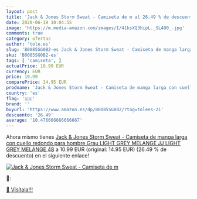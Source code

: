 ```yaml
---
layout: post
title: 'Jack & Jones Storm Sweat - Camiseta de m al 26.49 % de descuento'
date: 2020-06-19 10:04:55
image: 'https://m.media-amazon.com/images/I/41ksXQ3hipL._SL400_.jpg'
comments: true
category: ofertas
author: 'tole.es'
slug: 'B0085SG0B2-es Jack & Jones Storm Sweat - Camiseta de manga larga con...'
sku: 'B0085SG0B2-es'
tags: [ 'camiseta', ]
actualPrice: 10.99 EUR
currency: EUR
price: 10.99
comparePrice: 14.95 EUR
prodname: 'Jack & Jones Storm Sweat - Camiseta de manga larga con cuello redondo para hombre  Grau  LIGHT GREY MELANGE JJ LIGHT GREY MELANGE   48'
country: 'es'
flag: '🇪🇸'
brand: ''
buyurl: 'https://www.amazon.es/dp/B0085SG0B2/?tag=tolees-21'
descuento: '26.49'
average: '10.476666666666667'
---
```


Ahora mismo tienes [Jack & Jones Storm Sweat - Camiseta de manga larga con cuello redondo para hombre  Grau  LIGHT GREY MELANGE JJ LIGHT GREY MELANGE   48](https://www.amazon.es/dp/B0085SG0B2/?tag=tolees-21) a 10.99 EUR (original: 14.95 EUR) (26.49 %  de descuento) en el siguiente enlace!

[![Jack & Jones Storm Sweat - Camiseta de m](https://m.media-amazon.com/images/I/41ksXQ3hipL._SL400_.jpg)](https://www.amazon.es/dp/B0085SG0B2/?tag=tolees-21)

🔎:


[🛒 Visítala!!!](https://www.amazon.es/dp/B0085SG0B2/?tag=tolees-21)

